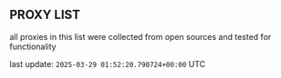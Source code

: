 ## PROXY LIST

all proxies in this list were collected from open sources and tested for functionality

last update: `2025-03-29 01:52:20.790724+00:00` UTC
